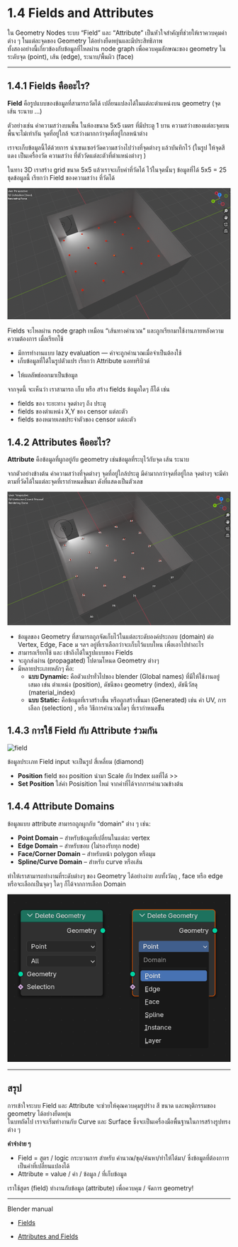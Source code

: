 # 1.4 Fields and Attributes

ใน Geometry Nodes ระบบ “Field” และ “Attribute” เป็นหัวใจสำคัญที่ช่วยให้เราควบคุมค่าต่าง ๆ ในแต่ละจุดของ Geometry ได้อย่างยืดหยุ่นและมีประสิทธิภาพ  
ทั้งสองอย่างนี้เกี่ยวข้องกับข้อมูลที่ไหลผ่าน node graph เพื่อควบคุมลักษณะของ geometry ในระดับจุด (point), เส้น (edge), ระนาบ/พื้นผิว (face)

---

## 1.4.1 Fields คืออะไร?

**Field** คือรูปแบบของข้อมูลที่สามารถวัดได้ เปลี่ยนแปลงได้ในแต่ละตำแหน่งบน geometry (จุด เส้น ระนาบ ...)
   
ตัวอย่างเช่น ค่าความสว่างบนพื้น ในห้องขนาด 5x5 เมตร ที่มีประตู 1 บาน ความสว่างของแต่ละจุดบนพื้นจะไม่เท่ากัน จุดที่อยู่ใกล้ จะสว่างมากกว่าจุดที่อยู่ไกลหน้าต่าง 

เราจะเก็บข้อมูลนี้ได้ด้วยการ นำเซนเซอร์วัดความสว่างไปว่างที่จุดต่างๆ แล้วบันทึกไว้ (ในรูป ให้จุดสีแดง เป็นเครื่องวัด ความสว่าง ที่ตัววัดแต่ละตัวที่ตำแหน่งต่างๆ )

ในทาง 3D เราสร้าง grid ขนาด 5x5 แล้วเราจะเก็บค่าที่วัดได้ ไว้ในจุดนั้นๆ 
ข้อมูลที่ได้ 5x5 = 25 ชุดข้อมูลนี้ เรียกว่า Field ของความสว่าง ที่วัดได้

![image](../images/field/field150056.png)




<!-- image -->
Fields จะไหลผ่าน node graph เหมือน “เส้นทางคำนวณ” และถูกเรียกมาใช้งานภายหลังความความต้องการ เมื่อเรียกใช้

-  มีการทำงานแบบ lazy evaluation — ค่าจะถูกคำนวณเมื่อจำเป็นต้องใช้
-  เก็บข้อมูลที่ใด้ในรูปตัวแปร เรียกว่า Attribute แอททริบิวต์ 
<!-- -  ถูกนำไปประเมินค่าบน Geometry (รูปทรงเรขาคณิต) -->
-  ให้ผลลัพธ์ออกมาเป็นข้อมูล

จากจุดนี้ จะเห็นว่า เราสามารถ เก็บ หรือ สร้าง fields ข้อมูลใดๆ ก็ได้
เช่น 

   - fields ของ ระยะทาง จุดต่างๆ ถึง ประตู
   - fields ของตำแหน่ง X,Y ของ censor แต่ละตัว
   - fields ของหมายเลขประจำตัวของ censor แต่ละตัว

## 1.4.2 Attributes คืออะไร?

**Attribute** คือข้อมูลที่ผูกอยู่กับ geometry เช่นข้อมูลที่ระบุไว้กับจุด เส้น ระนาบ

จากตัวอย่างข้างต้น ค่าความสว่างที่จุดต่างๆ จุดที่อยู่ใกล้ประตู มีค่ามากกว่าจุดที่อยู่ไกล จุดต่างๆ จะมีค่าตามที่วัดได้ในแต่ละจุดที่เรากำหนดขึ้นมา ดังที่แสดงเป็นตัวเลข

![image](../images/field/field150108.png)

-   ข้อมูลของ Geometry ที่สามารถถูกจัดเก็บไว้ในแต่ละระดับองค์ประกอบ (domain) ต่อ Vertex, Edge, Face ม ฯลฯ อยู่ที่เราเลือกว่าจะเก็บไว้แบบใหน เพื่อเอาไปทำอะไร
-   สามารถเรียกใช้ และ เข้าถึงได้ในรูปแบบของ Fields
-   จะถูกส่งผ่าน (propagated) ไปตามโหนด Geometry ต่างๆ
-   มีหลายประเภทหลักๆ คือ:
    -   **แบบ Dynamic:** คือตัวแปรทั่วไปของ blender (Global names) ที่มีให้ใช้งานอยู่เสมอ เช่น ตำแหน่ง (position), ดัชนีของ geometry (index), ดัชนีวัสดุ (material_index)
    -   **แบบ Static:** คือข้อมูลที่เราสร้างขึ้น หรือถูกสร้างขึ้นมา (Generated) เช่น ค่า UV, การเลือก (selection) , หรือ วิธีการคำนวณใดๆ ที่เรากำหนดขึั้น 

## 1.4.3 การใช้ Field กับ Attribute ร่วมกัน

![field](https://docs.blender.org/manual/en/3.0/_images/modeling_geometry-nodes_fields_title.png)

ข้อมูลประเภท Field input จะเป็นรูป สี่เหลี่ยม (diamond)

- **Position** field ของ position นำมา Scale กับ Index ผลที่ได้ >>
- **Set Position** ใส่ค่า Posisition ใหม่ จากค่าที่ได้จากการคำนวณข้างต้น


## 1.4.4 Attribute Domains

ข้อมูลแบบ attribute สามารถถูกผูกกับ “domain” ต่าง ๆ เช่น:

- **Point Domain** – สำหรับข้อมูลที่เปลี่ยนในแต่ละ vertex
- **Edge Domain** – สำหรับขอบ (ไม่รองรับทุก node)
- **Face/Corner Domain** – สำหรับหน้า polygon หรือมุม
- **Spline/Curve Domain** – สำหรับ curve หรือเส้น

ทำให้เราสามารถทำงานที่ระดับต่างๆ ของ Geometry ได้อย่างง่าย ลบทั้งวัตถุ , face หรือ edge หรือจะเลือกเป็นจุดๆ ใดๆ ก็ได้จากการเลือก Domain

![domain](../images/field/domain151739.png)

---

## สรุป

การเข้าใจระบบ Field และ Attribute จะช่วยให้คุณควบคุมรูปร่าง สี ขนาด และพฤติกรรมของ geometry ได้อย่างยืดหยุ่น  
ในบทถัดไป เราจะเริ่มทำงานกับ Curve และ Surface ซึ่งจะเป็นเครื่องมือพื้นฐานในการสร้างรูปทรงต่าง ๆ

**คำจำง่าย ๆ**  

- Field = สูตร  / logic กระบวนการ สำหรับ คำนวณ/ขุด/ค้นหา/ทำให้ได้มา/ ซึ่งข้อมูลที่ต้องกาาร เป็นค่าที่เปลี่ยนแปลงได้
- Attribute =  value / ค่า / ข้อมูล / ที่เก็บข้อมูล 

เราใช้สูตร (field) ทำงานกับข้อมูล (attribute) เพื่อควบคุม / จัดการ geometry!

---


Blender manual

- [Fields](https://docs.blender.org/manual/en/3.0/modeling/geometry_nodes/fields.html)

- [Attributes and Fields](https://code.blender.org/2021/08/attributes-and-fields/)

